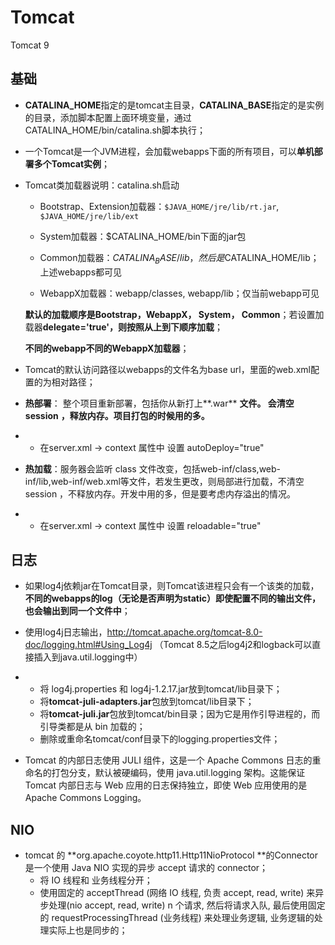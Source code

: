 # Tomcat

Tomcat 9

## 基础

- **CATALINA_HOME**指定的是tomcat主目录，**CATALINA_BASE**指定的是实例的目录，添加脚本配置上面环境变量，通过CATALINA_HOME/bin/catalina.sh脚本执行；

- 一个Tomcat是一个JVM进程，会加载webapps下面的所有项目，可以**单机部署多个Tomcat实例**；

- Tomcat类加载器说明：catalina.sh启动
  - Bootstrap、Extension加载器：`$JAVA_HOME/jre/lib/rt.jar`, ​`$JAVA_HOME/jre/lib/ext`

  - System加载器：$CATALINA_HOME/bin下面的jar包

  - Common加载器：$CATALINA_BASE/lib，然后是$CATALINA_HOME/lib；上述webapps都可见

  - WebappX加载器：webapp/classes, webapp/lib；仅当前webapp可见

  **默认的加载顺序是Bootstrap，WebappX， System， Common**；若设置加载器**delegate='true'，则按照从上到下顺序加载**；
  
  **不同的webapp不同的WebappX加载器**；

- Tomcat的默认访问路径以webapps的文件名为base url，里面的web.xml配置的为相对路径；

- **热部署**： 整个项目重新部署，包括你从新打上**.war** **文件。 会清空session** **，释放内存。项目打包的时候用的多。**

- - 在server.xml -> context 属性中 设置 autoDeploy="true"

- **热加载**：服务器会监听 class 文件改变，包括web-inf/class,web-inf/lib,web-inf/web.xml等文件，若发生更改，则局部进行加载，不清空session ，不释放内存。开发中用的多，但是要考虑内存溢出的情况。

- - 在server.xml -> context 属性中 设置 reloadable="true"



## 日志

- 如果log4j依赖jar在Tomcat目录，则Tomcat该进程只会有一个该类的加载，**不同的webapps的log（无论是否声明为static）即使配置不同的输出文件，也会输出到同一个文件中**；

- 使用log4j日志输出，http://tomcat.apache.org/tomcat-8.0-doc/logging.html#Using_Log4j （Tomcat     8.5之后log4j2和logback可以直接插入到java.util.logging中）

- - 将 log4j.properties 和 log4j-1.2.17.jar放到tomcat/lib目录下；
  - 将**tomcat-juli-adapters.jar**包放到tomcat/lib目录下；
  - 将**tomcat-juli.jar**包放到tomcat/bin目录；因为它是用作引导进程的，而引导类都是从 bin 加载的；
  - 删除或重命名tomcat/conf目录下的logging.properties文件；

- Tomcat 的内部日志使用 JULI 组件，这是一个 Apache Commons 日志的重命名的打包分支，默认被硬编码，使用 java.util.logging 架构。这能保证Tomcat 内部日志与 Web 应用的日志保持独立，即使 Web 应用使用的是 Apache Commons Logging。



## NIO

- tomcat 的 **org.apache.coyote.http11.Http11NioProtocol **的Connector是一个使用 Java NIO 实现的异步 accept 请求的 connector；
  - 将 IO 线程和 业务线程分开；
  - 使用固定的 acceptThread (网络 IO 线程, 负责 accept, read, write) 来异步处理(nio accept, read, write) n 个请求, 然后将请求入队, 最后使用固定的 requestProcessingThread (业务线程) 来处理业务逻辑, 业务逻辑的处理实际上也是同步的；